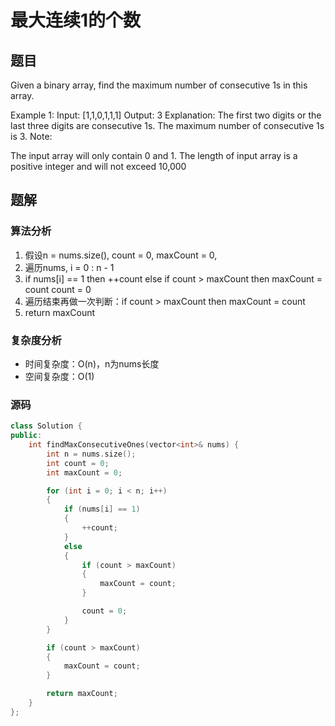 # 最大连续1的个数
## 题目
Given a binary array, find the maximum number of consecutive 1s in this array.

Example 1:
Input: [1,1,0,1,1,1]
Output: 3
Explanation: The first two digits or the last three digits are consecutive 1s.
    The maximum number of consecutive 1s is 3.
Note:

The input array will only contain 0 and 1.
The length of input array is a positive integer and will not exceed 10,000

## 题解
### 算法分析
1. 假设n = nums.size(), count = 0, maxCount = 0,
2. 遍历nums, i = 0 : n - 1
3. if nums[i] == 1 then ++count 
   else if count > maxCount then maxCount = count
        count = 0
4. 遍历结束再做一次判断：if count > maxCount then maxCount = count
5. return maxCount
### 复杂度分析
+ 时间复杂度：O(n)，n为nums长度
+ 空间复杂度：O(1)
### 源码
```C++ []
class Solution {
public:
    int findMaxConsecutiveOnes(vector<int>& nums) {
        int n = nums.size();
        int count = 0;
        int maxCount = 0;

        for (int i = 0; i < n; i++)
        {
            if (nums[i] == 1)
            {
                ++count;
            }
            else
            {
                if (count > maxCount)
                {
                    maxCount = count;
                }

                count = 0;
            }
        }

        if (count > maxCount)
        {
            maxCount = count;
        }

        return maxCount;
    }
};